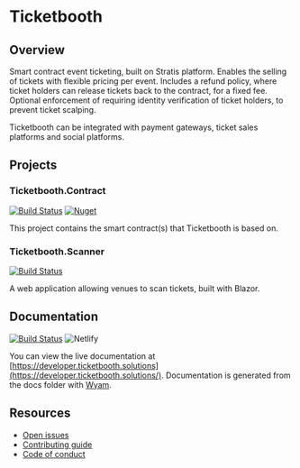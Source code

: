 # Ticketbooth

## Overview

Smart contract event ticketing, built on Stratis platform. Enables the selling of tickets with flexible pricing per event. Includes a refund policy, where ticket holders can release tickets back to the contract, for a fixed fee. Optional enforcement of requiring identity verification of ticket holders, to prevent ticket scalping.

Ticketbooth can be integrated with payment gateways, ticket sales platforms and social platforms.

## Projects

### Ticketbooth.Contract

[![Build Status](https://dev.azure.com/developmomentum/Ticketbooth/_apis/build/status/Contract?branchName=master)](https://dev.azure.com/developmomentum/Ticketbooth/_build/latest?definitionId=8&branchName=master) 
[![Nuget](https://img.shields.io/nuget/v/Ticketbooth)](https://www.nuget.org/packages/Ticketbooth/)

This project contains the smart contract(s) that Ticketbooth is based on.

### Ticketbooth.Scanner

[![Build Status](https://dev.azure.com/developmomentum/Ticketbooth/_apis/build/status/Scanner%20App?branchName=master)](https://dev.azure.com/developmomentum/Ticketbooth/_build/latest?definitionId=9&branchName=master)

A web application allowing venues to scan tickets, built with Blazor.

## Documentation

 [![Build Status](https://dev.azure.com/developmomentum/Ticketbooth/_apis/build/status/Docs?branchName=master)](https://dev.azure.com/developmomentum/Ticketbooth/_build/latest?definitionId=12&branchName=master) ![Netlify](https://img.shields.io/netlify/c03dc389-d69c-4203-bd5f-540f145e2896)
 
You can view the live documentation at [https://developer.ticketbooth.solutions](https://developer.ticketbooth.solutions/).  Documentation is generated from the docs folder with [Wyam](https://wyam.io/).

## Resources

* [Open issues](https://github.com/drmathias/Ticketbooth/issues)
* [Contributing guide](https://github.com/drmathias/Ticketbooth/blob/master/CONTRIBUTING.md)
* [Code of conduct](https://github.com/drmathias/Ticketbooth/blob/master/CODE_OF_CONDUCT.md)
